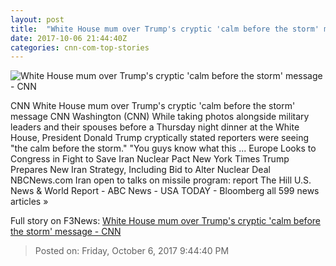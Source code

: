 ```yaml
---
layout: post
title:  "White House mum over Trump's cryptic 'calm before the storm' message - CNN"
date: 2017-10-06 21:44:40Z
categories: cnn-com-top-stories
---
```


![White House mum over Trump's cryptic 'calm before the storm' message - CNN](http://i2.cdn.cnn.com/cnnnext/dam/assets/171005200519-trump-dinner-with-commanders-screengrab-super-tease.jpg)

CNN White House mum over Trump's cryptic 'calm before the storm' message CNN Washington (CNN) While taking photos alongside military leaders and their spouses before a Thursday night dinner at the White House, President Donald Trump cryptically stated reporters were seeing "the calm before the storm." "You guys know what this ... Europe Looks to Congress in Fight to Save Iran Nuclear Pact New York Times Trump Prepares New Iran Strategy, Including Bid to Alter Nuclear Deal NBCNews.com Iran open to talks on missile program: report The Hill U.S. News & World Report - ABC News - USA TODAY - Bloomberg all 599 news articles »


Full story on F3News: [White House mum over Trump's cryptic 'calm before the storm' message - CNN](http://www.f3nws.com/n/pfqS4G)

> Posted on: Friday, October 6, 2017 9:44:40 PM

